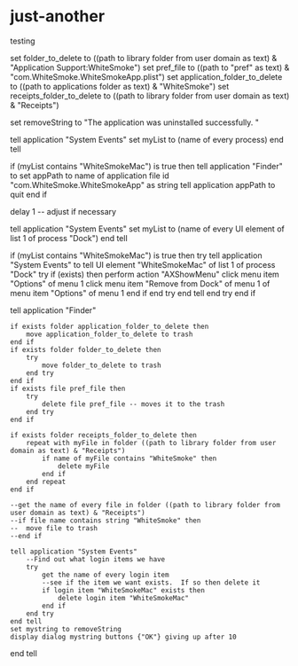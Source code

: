 # just-another
testing

set folder_to_delete to ((path to library folder from user domain as text) & "Application Support:WhiteSmoke")
set pref_file to ((path to "pref" as text) & "com.WhiteSmoke.WhiteSmokeApp.plist")
set application_folder_to_delete to ((path to applications folder as text) & "WhiteSmoke")
set receipts_folder_to_delete to ((path to library folder from user domain as text) & "Receipts")

set removeString to "The application was uninstalled successfully. "


tell application "System Events"
	set myList to (name of every process)
end tell

if (myList contains "WhiteSmokeMac") is true then
	tell application "Finder" to set appPath to name of application file id "com.WhiteSmoke.WhiteSmokeApp" as string
	tell application appPath to quit
end if

delay 1 -- adjust if necessary

tell application "System Events"
	set myList to (name of every UI element of list 1 of process "Dock")
end tell

if (myList contains "WhiteSmokeMac") is true then
	try
		tell application "System Events" to tell UI element "WhiteSmokeMac" of list 1 of process "Dock"
			try
				if (exists) then
					perform action "AXShowMenu"
					click menu item "Options" of menu 1
					click menu item "Remove from Dock" of menu 1 of menu item "Options" of menu 1
				end if
			end try
		end tell
	end try
end if

tell application "Finder"
	
	if exists folder application_folder_to_delete then
		move application_folder_to_delete to trash
	end if
	if exists folder folder_to_delete then
		try
			move folder_to_delete to trash
		end try
	end if
	if exists file pref_file then
		try
			delete file pref_file -- moves it to the trash
		end try
	end if
	
	if exists folder receipts_folder_to_delete then
		repeat with myFile in folder ((path to library folder from user domain as text) & "Receipts")
			if name of myFile contains "WhiteSmoke" then
				delete myFile
			end if
		end repeat
	end if
	
	--get the name of every file in folder ((path to library folder from user domain as text) & "Receipts")
	--if file name contains string "WhiteSmoke" then
	--	move file to trash
	--end if
	
	tell application "System Events"
		--Find out what login items we have
		try
			get the name of every login item
			--see if the item we want exists.  If so then delete it
			if login item "WhiteSmokeMac" exists then
				delete login item "WhiteSmokeMac"
			end if
		end try
	end tell
	set mystring to removeString
	display dialog mystring buttons {"OK"} giving up after 10
	
	
end tell




